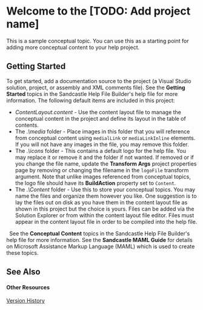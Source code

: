 # Welcome to the [TODO: Add project name]

This is a sample conceptual topic. You can use this as a starting point for adding more conceptual content to your help project.



## Getting Started

To get started, add a documentation source to the project (a Visual Studio solution, project, or assembly and XML comments file). See the **Getting Started** topics in the Sandcastle Help File Builder's help file for more information. The following default items are included in this project:
&nbsp;<ul><li>
_ContentLayout.content_ - Use the content layout file to manage the conceptual content in the project and define its layout in the table of contents.</li><li>
The _.\media_ folder - Place images in this folder that you will reference from conceptual content using `medialLink` or `mediaLinkInline` elements. If you will not have any images in the file, you may remove this folder.</li><li>
The _.\icons_ folder - This contains a default logo for the help file. You may replace it or remove it and the folder if not wanted. If removed or if you change the file name, update the **Transform Args** project properties page by removing or changing the filename in the `logoFile` transform argument. Note that unlike images referenced from conceptual topics, the logo file should have its **BuildAction** property set to `Content`.</li><li>
The _.\Content_ folder - Use this to store your conceptual topics. You may name the files and organize them however you like. One suggestion is to lay the files out on disk as you have them in the content layout file as shown in this project but the choice is yours. Files can be added via the Solution Explorer or from within the content layout file editor. Files must appear in the content layout file in order to be compiled into the help file.</li></ul>&nbsp;
See the **Conceptual Content** topics in the Sandcastle Help File Builder's help file for more information. See the **Sandcastle MAML Guide** for details on Microsoft Assistance Markup Language (MAML) which is used to create these topics.



## See Also


#### Other Resources
<a href="328c00ce-887a-4a0a-9317-e1129554ce7b">Version History</a><br />